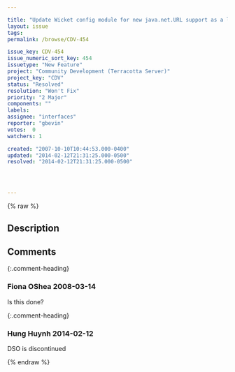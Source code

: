 ```yaml
---

title: "Update Wicket config module for new java.net.URL support as a literal"
layout: issue
tags: 
permalink: /browse/CDV-454

issue_key: CDV-454
issue_numeric_sort_key: 454
issuetype: "New Feature"
project: "Community Development (Terracotta Server)"
project_key: "CDV"
status: "Resolved"
resolution: "Won't Fix"
priority: "2 Major"
components: ""
labels: 
assignee: "interfaces"
reporter: "gbevin"
votes:  0
watchers: 1

created: "2007-10-10T10:44:53.000-0400"
updated: "2014-02-12T21:31:25.000-0500"
resolved: "2014-02-12T21:31:25.000-0500"




---
```


{% raw %}

## Description

<div markdown="1" class="description">



</div>

## Comments


{:.comment-heading}
### **Fiona OShea** <span class="date">2008-03-14</span>

<div markdown="1" class="comment">

Is this done?

</div>


{:.comment-heading}
### **Hung Huynh** <span class="date">2014-02-12</span>

<div markdown="1" class="comment">

DSO is discontinued

</div>



{% endraw %}
